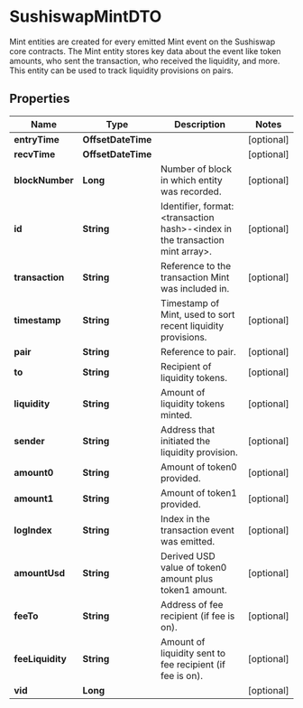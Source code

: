 

# SushiswapMintDTO

Mint entities are created for every emitted Mint event on the Sushiswap core contracts. The Mint entity stores key data about the event like token amounts, who sent the transaction, who received the liquidity, and more. This entity can be used to track liquidity provisions on pairs.

## Properties

| Name | Type | Description | Notes |
|------------ | ------------- | ------------- | -------------|
|**entryTime** | **OffsetDateTime** |  |  [optional] |
|**recvTime** | **OffsetDateTime** |  |  [optional] |
|**blockNumber** | **Long** | Number of block in which entity was recorded. |  [optional] |
|**id** | **String** | Identifier, format: &lt;transaction hash&gt;-&lt;index in the transaction mint array&gt;. |  [optional] |
|**transaction** | **String** | Reference to the transaction Mint was included in. |  [optional] |
|**timestamp** | **String** | Timestamp of Mint, used to sort recent liquidity provisions. |  [optional] |
|**pair** | **String** | Reference to pair. |  [optional] |
|**to** | **String** | Recipient of liquidity tokens. |  [optional] |
|**liquidity** | **String** | Amount of liquidity tokens minted. |  [optional] |
|**sender** | **String** | Address that initiated the liquidity provision. |  [optional] |
|**amount0** | **String** | Amount of token0 provided. |  [optional] |
|**amount1** | **String** | Amount of token1 provided. |  [optional] |
|**logIndex** | **String** | Index in the transaction event was emitted. |  [optional] |
|**amountUsd** | **String** | Derived USD value of token0 amount plus token1 amount. |  [optional] |
|**feeTo** | **String** | Address of fee recipient (if fee is on). |  [optional] |
|**feeLiquidity** | **String** | Amount of liquidity sent to fee recipient (if fee is on). |  [optional] |
|**vid** | **Long** |  |  [optional] |



